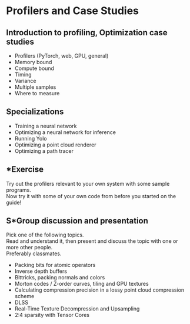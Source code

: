# Profilers and Case Studies
## Introduction to profiling, Optimization case studies

* Profilers (PyTorch, web, GPU, general)
* Memory bound
* Compute bound
* Timing
* Variance
* Multiple samples
* Where to measure

## Specializations

* Training a neural network
* Optimizing a neural network for inference
* Running Yolo
* Optimizing a point cloud renderer
* Optimizing a path tracer

## \*Exercise

Try out the profilers relevant to your own system with some sample programs.  
Now try it with some of your own code from before you started on the guide!

## S\*Group discussion and presentation
Pick one of the following topics.  
Read and understand it, then present and discuss the topic with one or more other people.  
Preferably classmates.

* Packing bits for atomic operators
* Inverse depth buffers
* Bittricks, packing normals and colors
* Morton codes / Z-order curves, tiling and GPU textures
* Calculating compression precision in a lossy point cloud compression scheme
* DLSS
* Real-Time Texture Decompression and Upsampling
* 2:4 sparsity with Tensor Cores
